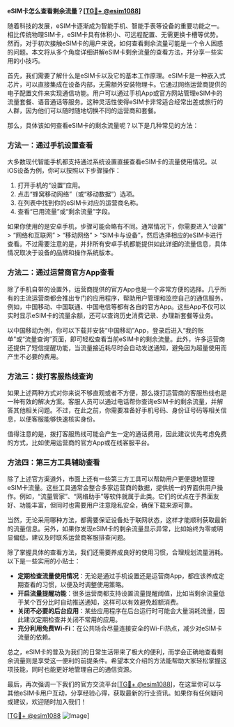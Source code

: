 **eSIM卡怎么查看剩余流量？[[TG💪+ @esim1088](https://t.me/s/esim1088)]**

随着科技的发展，eSIM卡逐渐成为智能手机、智能手表等设备的重要功能之一。相比传统物理SIM卡，eSIM卡具有体积小、可远程配置、无需更换卡槽等优势。然而，对于初次接触eSIM卡的用户来说，如何查看剩余流量可能是一个令人困惑的问题。本文将从多个角度详细讲解eSIM卡剩余流量的查看方法，并分享一些实用的小技巧。

首先，我们需要了解什么是eSIM卡以及它的基本工作原理。eSIM卡是一种嵌入式芯片，可以直接集成在设备内部，无需额外安装物理卡。它通过网络运营商提供的电子配置文件来实现通信功能。用户可以通过手机App或官方网站管理eSIM卡的流量套餐、语音通话等服务。这种灵活性使得eSIM卡非常适合经常出差或旅行的人群，因为他们可以随时随地切换不同的运营商和套餐。

那么，具体该如何查看eSIM卡的剩余流量呢？以下是几种常见的方法：

### 方法一：通过手机设置查看

大多数现代智能手机都支持通过系统设置直接查看eSIM卡的流量使用情况。以iOS设备为例，你可以按照以下步骤操作：

1. 打开手机的“设置”应用。
2. 点击“蜂窝移动网络”（或“移动数据”）选项。
3. 在列表中找到你的eSIM卡对应的运营商名称。
4. 查看“已用流量”或“剩余流量”字段。

如果你使用的是安卓手机，步骤可能会略有不同。通常情况下，你需要进入“设置” > “网络和互联网” > “移动网络” > “SIM卡与设备”，然后选择相应的eSIM卡进行查看。不过需要注意的是，并非所有安卓手机都能提供如此详细的流量信息，具体情况取决于设备的品牌和操作系统版本。

### 方法二：通过运营商官方App查看

除了手机自带的设置外，运营商提供的官方App也是一个非常方便的选择。几乎所有的主流运营商都会推出专门的应用程序，帮助用户管理和监控自己的通信服务。例如，中国移动、中国联通、中国电信等都有各自的官方App。这些App不仅可以实时显示eSIM卡的流量余额，还可以查询历史消费记录、办理新套餐等业务。

以中国移动为例，你可以下载并安装“中国移动”App，登录后进入“我的账单”或“流量查询”页面，即可轻松查看当前eSIM卡的剩余流量。此外，许多运营商还提供了短信提醒功能，当流量接近耗尽时会自动发送通知，避免因为超量使用而产生不必要的费用。

### 方法三：拨打客服热线查询

如果上述两种方式对你来说不够直观或者不方便，那么拨打运营商的客服热线也是一种有效的解决方案。客服人员可以通过电话帮你查询eSIM卡的剩余流量，并解答其他相关问题。不过，在此之前，你需要准备好手机号码、身份证号码等相关信息，以便客服能够快速核实身份。

值得注意的是，拨打客服热线可能会产生一定的通话费用，因此建议优先考虑免费的方式，比如使用运营商的官方App或在线客服平台。

### 方法四：第三方工具辅助查看

除了上述官方渠道外，市面上还有一些第三方工具可以帮助用户更便捷地管理eSIM卡流量。这些工具通常会整合多家运营商的数据，提供统一的界面供用户操作。例如，“流量管家”、“网络助手”等软件就属于此类。它们的优点在于界面友好、功能丰富，但同时也需要用户注意隐私安全，确保下载来源可靠。

当然，无论采用哪种方法，都需要保证设备处于联网状态，这样才能顺利获取最新的流量信息。另外，如果你发现eSIM卡的剩余流量显示异常，比如始终为零或明显偏低，建议及时联系运营商客服排查问题。

除了掌握具体的查看方法，我们还需要养成良好的使用习惯，合理规划流量消耗。以下是一些实用的小贴士：

- **定期检查流量使用情况**：无论是通过手机设置还是运营商App，都应该养成定期查看的习惯，以便及时调整使用策略。
- **开启流量提醒功能**：很多运营商都支持设置流量提醒阈值，比如当剩余流量低于某个百分比时自动推送通知，这样可以有效避免超额消费。
- **关闭不必要的后台应用**：某些应用程序在后台运行时可能会大量消耗流量，因此建议定期检查并关闭不常用的应用。
- **充分利用免费Wi-Fi**：在公共场合尽量连接安全的Wi-Fi热点，减少对eSIM卡流量的依赖。

总之，eSIM卡的普及为我们的日常生活带来了极大的便利，而学会正确地查看剩余流量则是享受这一便利的前提条件。希望本文介绍的方法能帮助大家轻松掌握这项技能，同时也能更好地管理自己的通信资源。

最后，再次强调一下我们的官方交流平台[[TG💪+ @esim1088](https://t.me/s/esim1088)]，在这里你可以与其他eSIM卡用户互动，分享经验心得，获取最新的行业资讯。如果你有任何疑问或建议，欢迎随时加入我们！

[[TG💪+ @esim1088](https://t.me/s/esim1088) ![Image](https://i.postimg.cc/4NQfJmqS/Snipaste-2025-05-13-00-14-12.png)]